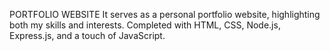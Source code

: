 PORTFOLIO WEBSITE
It serves as a personal portfolio website, highlighting both my skills and interests.
Completed with HTML, CSS, Node.js, Express.js, and a touch of JavaScript.
